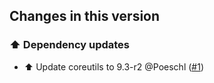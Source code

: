 ## Changes in this version

### ⬆️ Dependency updates

- ⬆️ Update coreutils to 9.3-r2 @Poeschl ([#1](https://github.com/Poeschl-HomeAssistant-Addons/rsync-local/pull/1))
